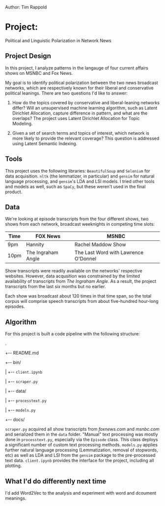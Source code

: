 Author: Tim Rappold

# Project:

Political and Linguistic Polarization in Network News

## Project Design

In this project, I analyze patterns in the langauge of four current affairs shows on MSNBC and Fox News.

My goal is to identify political polarization between the two news broadcast networks, which are respectively known for their liberal and conservative political leanings. There are two questions I'd like to answer:

1) How do the topics covered by conservative and liberal-leaning networks differ? Will an unsupervised machine learning algorithm, such as Latent Dirichlet Allocation, capture difference in pattern, and what are the overlaps? The project uses Latent Dirichlet Allocation for Topic Modeling.

2) Given a set of search terms and topics of interest, which network is more likely to provide the relevant coverage? This question is addressed using Latent Semantic Indexing.

## Tools

This project uses the following libraries: `BeautifulSoup` and `Selenium` for data acquisition.   `nltk` (the lemmatizer, in particular) and  `gensim` for natural language processing, and `gensim`'s LDA and LSI models. I tried other tools and models as well, such as `SpaCy`, but these weren't used in the final product.

## Data

We're looking at episode transcripts from the four different shows, two shows from each network, broadcast weeknights in competing time slots:

| Time | FOX News           | MSNBC                                |
| ---- | ------------------ | ------------------------------------ |
| 9pm  | Hannity            | Rachel Maddow Show                   |
| 10pm | The Ingraham Angle | The Last Word with Lawrence O'Donnel |

Show transcripts were readily available on the networks' respective websites. However, data acqusition was constrained by the limited availability of transcripts from *The Ingraham Angle*. As a result, the project transcripts from the last six months but no earlier. 

Each show was broadcast about 120 times in that time span, so the total corpus will comprise speech transcripts from about five-hundred hour-long episodes.

## Algorithm

For this project is built a code pipeline with the following structure:

.

+-- README.md

+-- bin/

|	+-- `client.ipynb`

|	+-- `scraper.py`

|   +-- data/ 

|	+-- `processtext.py`

|	+-- `models.py`

+-- docs/

`scraper.py` acquired all show transcripts from *foxnews.com* and *msnbc.com* and serialized them in the `data` folder.  "Manual" text processing was mostly done in `processtext.py`, especially via the `Episode` class. This class deploys a significant number of custom text processing methods. `models.py` applies further natural language processing (Lemmatization, removal of stopwords, etc) as well as LDA and LSI from the `gensim` package to the pre-processed text data.  `client.ipynb` provides the interface for the project, including all plotting.

## What I'd do differently next time

I'd add Word2Vec to the analysis and experiment with word and dcoument meanings.